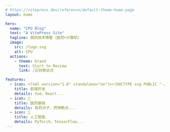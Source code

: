```yaml
---
# https://vitepress.dev/reference/default-theme-home-page
layout: home

hero:
  name: "CPU Blog"
  text: "A VitePress Site"
  tagline: 我的技术博客（医药+计算机）
  image:
    src: /logo.svg
    alt: CPU
  actions:
    - theme: brand
      text: Start to Review
      link: /正则表达式

features:
  - icon: <?xml version="1.0" standalone="no"?><!DOCTYPE svg PUBLIC "-//W3C//DTD SVG 1.1//EN" "http://www.w3.org/Graphics/SVG/1.1/DTD/svg11.dtd"><svg t="1714050102952" class="icon" viewBox="0 0 1024 1024" version="1.1" xmlns="http://www.w3.org/2000/svg" p-id="15942" xmlns:xlink="http://www.w3.org/1999/xlink" width="256" height="256"><path d="M911.7 385.3l-0.3-1.5c-0.2-1-0.3-1.9-0.6-2.9-0.2-0.6-0.4-1.1-0.5-1.7-0.3-0.8-0.5-1.7-0.9-2.5-0.2-0.6-0.5-1.1-0.8-1.7-0.4-0.8-0.8-1.5-1.2-2.3-0.3-0.5-0.6-1.1-1-1.6-0.8-1.2-1.7-2.4-2.6-3.6-0.5-0.6-1.1-1.3-1.7-1.9-0.4-0.5-0.9-0.9-1.4-1.3-0.6-0.6-1.3-1.1-1.9-1.6-0.5-0.4-1-0.8-1.6-1.2-0.2-0.1-0.4-0.3-0.6-0.4L531.1 117.8c-11.5-7.7-26.6-7.7-38.1 0L127.3 361.3c-0.2 0.1-0.4 0.3-0.6 0.4-0.5 0.4-1 0.8-1.6 1.2-0.7 0.5-1.3 1.1-1.9 1.6-0.5 0.4-0.9 0.9-1.4 1.3-0.6 0.6-1.2 1.2-1.7 1.9-1 1.1-1.8 2.3-2.6 3.6-0.3 0.5-0.7 1-1 1.6-0.4 0.7-0.8 1.5-1.2 2.3-0.3 0.5-0.5 1.1-0.8 1.7-0.3 0.8-0.6 1.7-0.9 2.5-0.2 0.6-0.4 1.1-0.5 1.7-0.2 0.9-0.4 1.9-0.6 2.9l-0.3 1.5c-0.2 1.5-0.3 3-0.3 4.5v243.5c0 1.5 0.1 3 0.3 4.5l0.3 1.5c0.2 1 0.4 1.9 0.6 2.9 0.2 0.6 0.3 1.1 0.5 1.7 0.3 0.9 0.6 1.7 0.9 2.5 0.2 0.6 0.5 1.1 0.8 1.7 0.4 0.8 0.7 1.5 1.2 2.3 0.3 0.5 0.6 1.1 1 1.6 0.5 0.7 0.9 1.4 1.5 2.1l1.2 1.5c0.5 0.6 1.1 1.3 1.7 1.9 0.4 0.5 0.9 0.9 1.4 1.3 0.6 0.6 1.3 1.1 1.9 1.6 0.5 0.4 1 0.8 1.6 1.2 0.2 0.1 0.4 0.3 0.6 0.4L493 905.7c5.6 3.8 12.3 5.8 19.1 5.8 6.6 0 13.3-1.9 19.1-5.8l365.6-243.5c0.2-0.1 0.4-0.3 0.6-0.4 0.5-0.4 1-0.8 1.6-1.2 0.7-0.5 1.3-1.1 1.9-1.6 0.5-0.4 0.9-0.9 1.4-1.3 0.6-0.6 1.2-1.2 1.7-1.9l1.2-1.5 1.5-2.1c0.3-0.5 0.7-1 1-1.6 0.4-0.8 0.8-1.5 1.2-2.3 0.3-0.5 0.5-1.1 0.8-1.7 0.3-0.8 0.6-1.7 0.9-2.5 0.2-0.5 0.4-1.1 0.5-1.7 0.3-0.9 0.4-1.9 0.6-2.9l0.3-1.5c0.2-1.5 0.3-3 0.3-4.5V389.8c-0.3-1.5-0.4-3-0.6-4.5zM546.4 210.5l269.4 179.4-120.3 80.4-149-99.6V210.5z m-68.8 0v160.2l-149 99.6-120.3-80.4 269.3-179.4zM180.7 454.1l86 57.5-86 57.5v-115z m296.9 358.5L208.3 633.2l120.3-80.4 149 99.6v160.2zM512 592.8l-121.6-81.2L512 430.3l121.6 81.2L512 592.8z m34.4 219.8V652.4l149-99.6 120.3 80.4-269.3 179.4zM843.3 569l-86-57.5 86-57.5v115z" fill="#1296DB" p-id="15943"></path></svg>
    title: 前端开发
    details: Vue、React...
  - icon: 💊
    title: 医药基础
    details: 有机分子、药物靶点...
  - icon: 🤖
    title: 人工智能
    details: PyTorch、TensorFlow...
---
```


